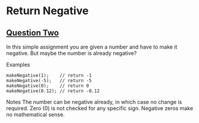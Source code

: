 # Return Negative

## [Question Two](https://www.codewars.com/kata/55685cd7ad70877c23000102/train/javascript)

In this simple assignment you are given a number and have to make it negative. But maybe the number is already negative?

Examples
```
makeNegative(1);    // return -1
makeNegative(-5);   // return -5
makeNegative(0);    // return 0
makeNegative(0.12); // return -0.12
```

Notes
The number can be negative already, in which case no change is required.
Zero (0) is not checked for any specific sign. Negative zeros make no mathematical sense.